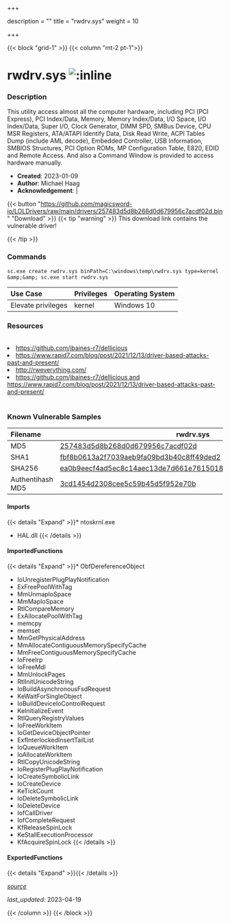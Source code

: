 +++

description = ""
title = "rwdrv.sys"
weight = 10

+++


{{< block "grid-1" >}}
{{< column "mt-2 pt-1">}}


# rwdrv.sys ![:inline](/images/twitter_verified.png) 


### Description

This utility access almost all the computer hardware, including PCI (PCI Express), PCI Index/Data, Memory, Memory Index/Data, I/O Space, I/O Index/Data, Super I/O, Clock Generator, DIMM SPD, SMBus Device, CPU MSR Registers, ATA/ATAPI Identify Data, Disk Read Write, ACPI Tables Dump (include AML decode), Embedded Controller, USB Information, SMBIOS Structures, PCI Option ROMs, MP Configuration Table, E820, EDID and Remote Access. And also a Command Window is provided to access hardware manually.


- **Created**: 2023-01-09
- **Author**: Michael Haag
- **Acknowledgement**:  | [](https://twitter.com/)

{{< button "https://github.com/magicsword-io/LOLDrivers/raw/main/drivers/257483d5d8b268d0d679956c7acdf02d.bin" "Download" >}}
{{< tip "warning" >}}
This download link contains the vulnerable driver!

{{< /tip >}}

### Commands

```
sc.exe create rwdrv.sys binPath=C:\windows\temp\rwdrv.sys type=kernel &amp;&amp; sc.exe start rwdrv.sys
```

| Use Case | Privileges | Operating System | 
|:---- | ---- | ---- |
| Elevate privileges | kernel | Windows 10 |

### Resources
<br>
<li><a href=" https://github.com/jbaines-r7/dellicious"> https://github.com/jbaines-r7/dellicious</a></li>
<li><a href=" https://www.rapid7.com/blog/post/2021/12/13/driver-based-attacks-past-and-present/"> https://www.rapid7.com/blog/post/2021/12/13/driver-based-attacks-past-and-present/</a></li>
<li><a href="http://rweverything.com/">http://rweverything.com/</a></li>
<li><a href="https://github.com/jbaines-r7/dellicious and https://www.rapid7.com/blog/post/2021/12/13/driver-based-attacks-past-and-present/">https://github.com/jbaines-r7/dellicious and https://www.rapid7.com/blog/post/2021/12/13/driver-based-attacks-past-and-present/</a></li>
<br>

### Known Vulnerable Samples

| Filename | rwdrv.sys |
|:---- | ---- | 
| MD5 | <a href="https://www.virustotal.com/gui/file/257483d5d8b268d0d679956c7acdf02d">257483d5d8b268d0d679956c7acdf02d</a> |
| SHA1 | <a href="https://www.virustotal.com/gui/file/fbf8b0613a2f7039aeb9fa09bd3b40c8ff49ded2">fbf8b0613a2f7039aeb9fa09bd3b40c8ff49ded2</a> |
| SHA256 | <a href="https://www.virustotal.com/gui/file/ea0b9eecf4ad5ec8c14aec13de7d661e7615018b1a3c65464bf5eca9bbf6ded3">ea0b9eecf4ad5ec8c14aec13de7d661e7615018b1a3c65464bf5eca9bbf6ded3</a> |
| Authentihash MD5 | <a href="https://www.virustotal.com/gui/search/authentihash%253A3cd1454d2308cee5c59b45d5f952e70b">3cd1454d2308cee5c59b45d5f952e70b</a> || Authentihash SHA1 | <a href="https://www.virustotal.com/gui/search/authentihash%253A2c3b01ff8ce024f70f9daad31ea6c78de54f239b">2c3b01ff8ce024f70f9daad31ea6c78de54f239b</a> || Authentihash SHA256 | <a href="https://www.virustotal.com/gui/search/authentihash%253Aacb65f96f1d5c986b52d980a1c5ea009292ff472087fdd8a98a485404948f585">acb65f96f1d5c986b52d980a1c5ea009292ff472087fdd8a98a485404948f585</a> || Signature | ChongKim Chan, GlobalSign CodeSigning CA - G2, GlobalSign Root CA - R1   || Company | RW-Everything || Description | RwDrv Driver || Product | RwDrv Driver || OriginalFilename | RwDrv.sys |
#### Imports
{{< details "Expand" >}}* ntoskrnl.exe
* HAL.dll
{{< /details >}}
#### ImportedFunctions
{{< details "Expand" >}}* ObfDereferenceObject
* IoUnregisterPlugPlayNotification
* ExFreePoolWithTag
* MmUnmapIoSpace
* MmMapIoSpace
* RtlCompareMemory
* ExAllocatePoolWithTag
* memcpy
* memset
* MmGetPhysicalAddress
* MmAllocateContiguousMemorySpecifyCache
* MmFreeContiguousMemorySpecifyCache
* IoFreeIrp
* IoFreeMdl
* MmUnlockPages
* RtlInitUnicodeString
* IoBuildAsynchronousFsdRequest
* KeWaitForSingleObject
* IoBuildDeviceIoControlRequest
* KeInitializeEvent
* RtlQueryRegistryValues
* IoFreeWorkItem
* IoGetDeviceObjectPointer
* ExfInterlockedInsertTailList
* IoQueueWorkItem
* IoAllocateWorkItem
* RtlCopyUnicodeString
* IoRegisterPlugPlayNotification
* IoCreateSymbolicLink
* IoCreateDevice
* KeTickCount
* IoDeleteSymbolicLink
* IoDeleteDevice
* IofCallDriver
* IofCompleteRequest
* KfReleaseSpinLock
* KeStallExecutionProcessor
* KfAcquireSpinLock
{{< /details >}}
#### ExportedFunctions
{{< details "Expand" >}}{{< /details >}}



[*source*](https://github.com/magicsword-io/LOLDrivers/tree/main/yaml/rwdrv.yaml)

*last_updated:* 2023-04-19








{{< /column >}}
{{< /block >}}
